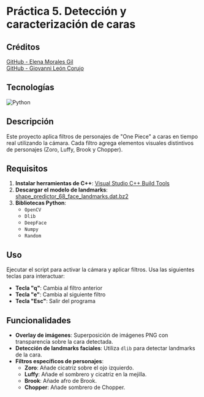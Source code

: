 # Práctica 5. Detección y caracterización de caras

## Créditos
[GitHub - Elena Morales Gil](https://github.com/ElenaMoralesGil)  
[GitHub - Giovanni León Corujo](https://github.com/DevGiovanniLC)

## Tecnologías
![Python](https://img.shields.io/badge/Python-3.x-blue?style=flat-square&logo=python)

## Descripción
Este proyecto aplica filtros de personajes de "One Piece" a caras en tiempo real utilizando la cámara. Cada filtro agrega elementos visuales distintivos de personajes (Zoro, Luffy, Brook y Chopper).

## Requisitos
1. **Instalar herramientas de C++**: [Visual Studio C++ Build Tools](https://visualstudio.microsoft.com/es/visual-cpp-build-tools/)
2. **Descargar el modelo de landmarks**: [shape_predictor_68_face_landmarks.dat.bz2](http://dlib.net/files/shape_predictor_68_face_landmarks.dat.bz2)
3. **Bibliotecas Python**:
   - `OpenCV`
   - `Dlib`
   - `DeepFace`
   - `Numpy`
   - `Random`

## Uso
Ejecutar el script para activar la cámara y aplicar filtros. Usa las siguientes teclas para interactuar:
- **Tecla "q"**: Cambia al filtro anterior
- **Tecla "e"**: Cambia al siguiente filtro
- **Tecla "Esc"**: Salir del programa

## Funcionalidades
- **Overlay de imágenes**: Superposición de imágenes PNG con transparencia sobre la cara detectada.
- **Detección de landmarks faciales**: Utiliza `dlib` para detectar landmarks de la cara.
- **Filtros específicos de personajes**:
  - **Zoro**: Añade cicatriz sobre el ojo izquierdo.
  - **Luffy**: Añade el sombrero y cicatriz en la mejilla.
  - **Brook**: Añade afro de Brook.
  - **Chopper**: Añade sombrero de Chopper.

